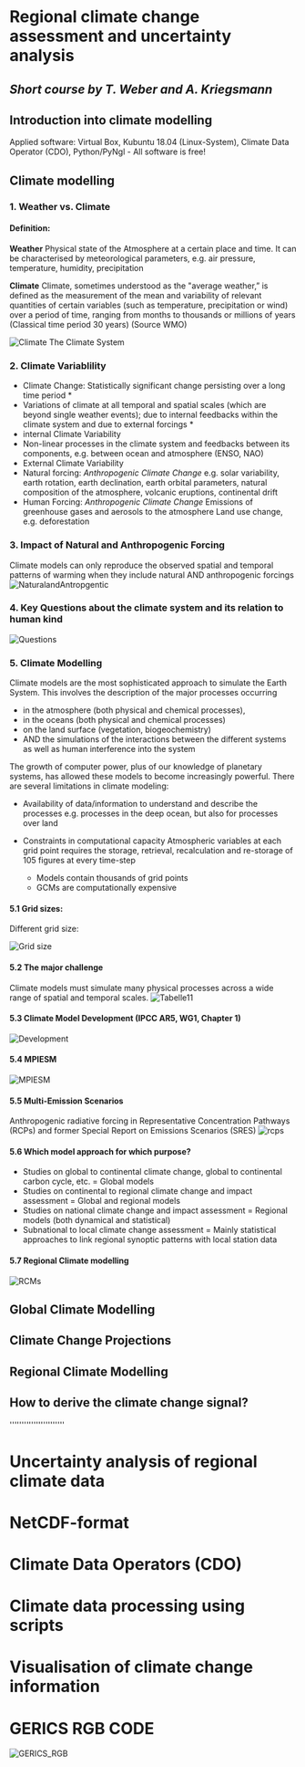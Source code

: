 # **Regional climate change assessment and uncertainty analysis**

## *Short course by T. Weber and A. Kriegsmann*

## Introduction into climate modelling

Applied software: Virtual Box, Kubuntu 18.04 (Linux-System), Climate Data Operator (CDO), Python/PyNgl - All software is free!

## Climate modelling
### 1. Weather vs. Climate
#### Definition:
**Weather**
Physical state of the Atmosphere
at a certain place and time. It can be characterised by meteorological parameters, e.g. air pressure, temperature, humidity, precipitation

**Climate**
Climate, sometimes understood as the "average weather,” is defined as the measurement of the mean and variability of relevant quantities of certain variables (such as temperature, precipitation or wind) over a period of time, ranging from months to thousands or millions of years (Classical time period 30 years)
(Source WMO)

![Climate](./fig_workshop/Climate_Bild1_klein.png " Climate")
The Climate System

### 2. Climate Variablility
* Climate Change: Statistically significant change persisting over a long time period * 
* Variations of climate at all temporal and spatial scales (which are beyond single weather events); due to internal feedbacks within the climate system and due to external forcings *
* internal Climate Variability
* Non-linear processes in the climate system and feedbacks between its components, e.g. between ocean and atmosphere (ENSO, NAO)
* External Climate Variability
* Natural forcing: 
*Anthropogenic Climate Change*
e.g. solar variability, earth rotation, earth declination, earth orbital parameters, natural composition of the atmosphere, volcanic eruptions, continental drift
* Human Forcing:
*Anthropogenic Climate Change*
Emissions of greenhouse gases and aerosols to the atmosphere Land use change,
e.g. deforestation

### 3. Impact of Natural and Anthropogenic Forcing
Climate models can only reproduce the observed spatial and temporal patterns of warming when they include natural AND anthropogenic forcings
![NaturalandAntropgentic](./fig_workshop/Forcing_klein.png "natural and anthropogentic forcings")

### 4. Key Questions about the climate system and its relation to human kind
![Questions](./fig_workshop/key_questions_klein_klein.png "key_questions")

### 5. Climate Modelling
Climate models are the most sophisticated approach to simulate the Earth System.
This involves the description of the major processes occurring

* in the atmosphere (both physical and chemical processes),
* in the oceans (both physical and chemical processes)
* on the land surface (vegetation, biogeochemistry)
* AND the simulations of the interactions between the different systems as well as human interference into the system

The growth of computer power, plus of our knowledge of planetary systems, has allowed these models to become increasingly powerful.
There are several limitations in climate modeling:

* Availability of data/information to understand and describe the processes e.g. processes in the deep ocean, but also for processes over land
* Constraints in computational capacity Atmospheric variables at each grid point requires the storage, retrieval, recalculation and re-storage of 105 figures at every time-step

  * Models contain thousands of grid points
  * GCMs are computationally expensive

#### 5.1 Grid sizes:
Different grid size:

![Grid size](./fig_workshop/Grid_size.png "Different Grid size")

#### 5.2 The major challenge
Climate models must simulate many physical processes across a wide range of spatial and temporal scales.
![Tabelle11](./fig_workshop/Tabelle11_klein.png "Major challenge")

#### 5.3 Climate Model Development (IPCC AR5, WG1, Chapter 1)
![Development](./fig_workshop/Development_klein_klein.png "Development of the GCMs with time")

#### 5.4 MPIESM
![MPIESM](./fig_workshop/echam6.png "Earth System Models")

#### 5.5 Multi-Emission Scenarios
Anthropogenic radiative forcing in Representative Concentration Pathways (RCPs) and  former Special Report on Emissions Scenarios (SRES)
![rcps](./fig_workshop/rcps_klein.png "Adopted from: IPCC AR5 WG I: Figure 1.15 | Historical and projected total anthropogenic  radiative forcing (RF) (W m–2) relative to preindustrial level (about 1765) between 1950 and 2100.")

#### 5.6 Which model approach for which purpose?
* Studies on global to continental climate change, global to continental carbon cycle, etc.
  = Global models
* Studies on continental to regional climate change and impact assessment
   = Global and regional models
* Studies on national climate change and impact assessment
   = Regional models (both dynamical and statistical)
* Subnational to local climate change assessment
   = Mainly statistical approaches to link regional synoptic patterns with local station data 

#### 5.7 Regional Climate modelling
![RCMs](./fig_workshop/Folie19_klein.png "From GCM to RCM" )


## Global Climate Modelling
## Climate Change Projections
## Regional Climate Modelling
## How to derive the climate change signal?




'''''''''''''''''''''''

# Uncertainty analysis of regional climate data

# NetCDF-format

# Climate Data Operators (CDO)
# Climate data processing using scripts
# Visualisation of climate change information




# GERICS RGB CODE

![GERICS_RGB](./fig_workshop/GERICS_color-codes_in_RGB_for_presentations_klein.png "GERICS rgb code")